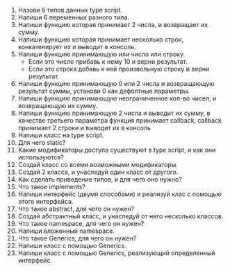 1. Назови 6 типов данных type script.
2. Напиши 6 переменных разного типа.
3. Напиши функцию которая принимает 2 числа, и возвращает их сумму.
4. Напиши функцию которая принимает несколько строк, конкатенирует их и выводит в консоль.
5. Напиши функцию принимающую или число или строку. 
	- Если это число прибавь к нему 10 и верни результат.
	- Если это строка добавь к ней произвольную строку и верни результат.
6. Напиши функцию принимающую 0 или 2 числа и возвращающую результат суммы, установи 0 как дефолтные параметры.
8. Напиши функцию принимающую неограниченное кол-во чисел, и возвращающую их сумму.
9. Напиши функцию принимающую 2 числа и выводит их сумму, в качестве третьего параметра функция принимает callback, callback принимает 2 строки и выводит их в консоль
10. Напиши класс на type script.
11. Для чего static?
12. Какие модификаторы доступа существуют в type script, и как они используются?
13. Создай класс со всеми возможными модификаторы.
14. Создай 2 класса, и унаследуй один класс от другого.
15. Как сделать приведение типов, и для чего оно нужно?
16. Что такое implements?
17. Напиши интерфейс (двумя способами) и реализуй клас с помощью этого интерфейса.
18. Что такое abstract, для чего он нужен?
19. Создай абстрактный класс, и унаследуй от него несколько классов.
20. Что такое namespace, для чего он нужен?
21. Напиши вложенный namespace.
22. Что такое Generics, для чего он нужен?
23. Напиши класс с помощью Generics.
23. Напиши класс с помощью Generics, реализующий определенный интерфейс.